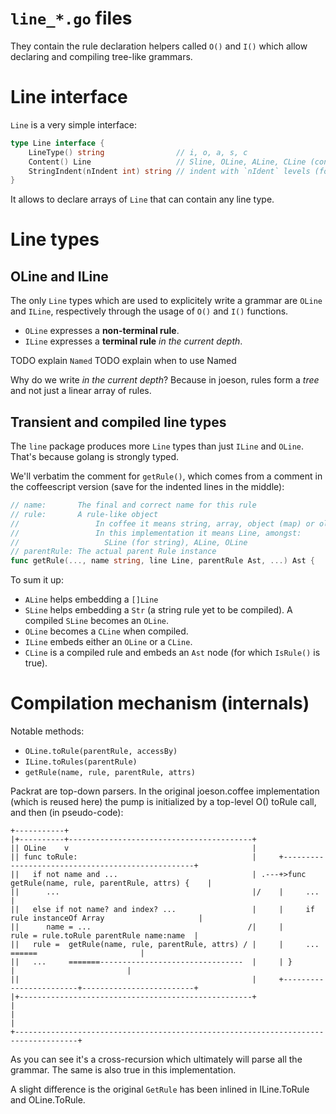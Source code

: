 # `line_*.go` files 

They contain the rule declaration helpers called `O()` 
and `I()` which allow declaring and compiling tree-like grammars.

# Line interface

`Line` is a very simple interface:

```go
type Line interface {
	LineType() string                // i, o, a, s, c
	Content() Line                   // Sline, OLine, ALine, CLine (containing an Ast)...
	StringIndent(nIndent int) string // indent with `nIdent` levels (for nested rules)
}
```

It allows to declare arrays of `Line` that can contain any line type.

# Line types

## OLine and ILine

The only `Line` types which are used to explicitely write a grammar are `OLine`
and `ILine`, respectively through the usage of `O()` and `I()` functions.

- `OLine` expresses a **non-terminal rule**.
- `ILine` expresses a **terminal rule** *in the current depth*.

TODO explain `Named`
TODO explain when to use Named

Why do we write *in the current depth*?
Because in joeson, rules form a *tree* and not just a linear array of rules.

## Transient and compiled line types

The `line` package produces more `Line` types than just `ILine` and `OLine`.
That's because golang is strongly typed.

We'll verbatim the comment for `getRule()`, which comes from a comment in the
coffeescript version (save for the indented lines in the middle):

```go
// name:       The final and correct name for this rule
// rule:       A rule-like object
//                 In coffee it means string, array, object (map) or oline
//                 In this implementation it means Line, amongst:
//                   SLine (for string), ALine, OLine
// parentRule: The actual parent Rule instance
func getRule(..., name string, line Line, parentRule Ast, ...) Ast {
```

To sum it up:

- `ALine` helps embedding a `[]Line`
- `SLine` helps embedding a `Str` (a string rule yet to be compiled). A compiled `SLine` becomes an `OLine`.
- `OLine` becomes a `CLine` when compiled.
- `ILine` embeds either an `OLine` or a `CLine`.
- `CLine` is a compiled rule and embeds an `Ast` node (for which `IsRule()` is true).

# Compilation mechanism (internals)

Notable methods:

* `OLine.toRule(parentRule, accessBy)`
* `ILine.toRules(parentRule)`
* `getRule(name, rule, parentRule, attrs)`

Packrat are top-down parsers. In the original joeson.coffee implementation (which is reused here)
the pump is initialized by a top-level O() toRule call, and then (in pseudo-code):

```
+-----------+
|+----------+-----------------------------------------+                            
|| OLine    v                                         |                            
|| func toRule:                                       |     +--------------------------------------------------+                          
||   if not name and ...                              | .---+>func getRule(name, rule, parentRule, attrs) {    |                          
||      ...                                           |/    |     ...                                          |                          
||   else if not name? and index? ...                 |     |     if rule instanceOf Array                     |                          
||      name = ...                                   /|     |         rule = rule.toRule parentRule name:name  |                          
||   rule =  getRule(name, rule, parentRule, attrs) / |     |     ...             ======                       |                          
||   ...     =======--------------------------------  |     | }                      |                         |  
||                                                    |     +------------------------+-------------------------+  
|+----------------------------------------------------+                              |
|                                                                                    |
+------------------------------------------------------------------------------------+
```

As you can see it's a cross-recursion which ultimately will parse all the
grammar. The same is also true in this implementation. 

A slight difference is the original `GetRule` has been inlined in ILine.ToRule and OLine.ToRule.

